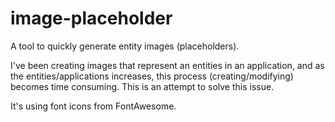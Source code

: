 # image-placeholder
 
A tool to quickly generate entity images (placeholders).

I've been creating images that represent an entities in an application, and as the entities/applications increases, this process (creating/modifying) becomes time consuming. This is an attempt to solve this issue.

It's using font icons from FontAwesome.

